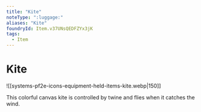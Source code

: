 ```yaml
---
title: "Kite"
noteType: ":luggage:"
aliases: "Kite"
foundryId: Item.v37UNsQEDFZYx3jK
tags:
  - Item
---
```


# Kite
![[systems-pf2e-icons-equipment-held-items-kite.webp|150]]

This colorful canvas kite is controlled by twine and flies when it catches the wind.
